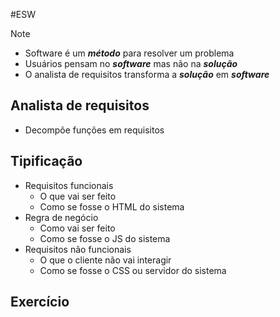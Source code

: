 #ESW 

> [!note] 
> - Software é um ***método*** para resolver um problema
> - Usuários pensam no ***software*** mas não na ***solução***
> - O analista de requisitos transforma a ***solução*** em ***software***

## Analista de requisitos
- Decompõe funções em requisitos
## Tipificação 
- Requisitos funcionais
	- O que vai ser feito
	- Como se fosse o HTML do sistema
- Regra de negócio
	- Como vai ser feito
	- Como se fosse o JS do sistema
- Requisitos não funcionais
	- O que o cliente não vai interagir
	- Como se fosse o CSS ou servidor do sistema

## Exercício
